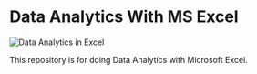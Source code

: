 # Data Analytics With MS Excel

![Data Analytics in Excel](https://process.fs.teachablecdn.com/ADNupMnWyR7kCWRvm76Laz/resize=width:705/https://cdn.filestackcontent.com/MEeDmR7RRC12EzjJtTQQ)

This repository is for doing Data Analytics with Microsoft Excel.
